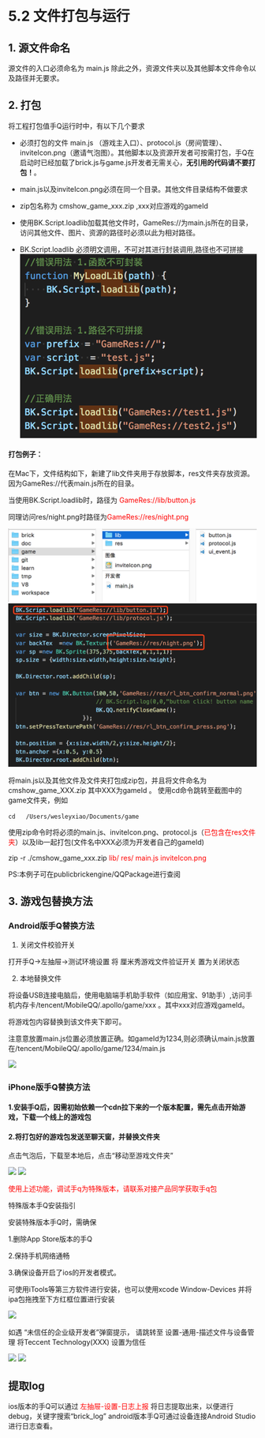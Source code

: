 # 5.2 文件打包与运行

## 1. 源文件命名
源文件的入口必须命名为 main.js  除此之外，资源文件夹以及其他脚本文件命令以及路径并无要求。
## 2. 打包
将工程打包值手Q运行时中，有以下几个要求

* 必须打包的文件 main.js （游戏主入口）、protocol.js（房间管理）、inviteIcon.png（邀请气泡图）。其他脚本以及资源开发者可按需打包，手Q在启动时已经加载了brick.js与game.js开发者无需关心，**无引用的代码请不要打包！**。

* main.js以及inviteIcon.png必须在同一个目录。其他文件目录结构不做要求

* zip包名称为 cmshow_game_xxx.zip  ,xxx对应游戏的gameId

* 使用BK.Script.loadlib加载其他文件时，GameRes://为main.js所在的目录，访问其他文件、图片、资源的路径时必须以此为相对路径。
* BK.Script.loadlib 必须明文调用，不可对其进行封装调用,路径也不可拼接	![](./img/loadlib.png)


#### 打包例子：
在Mac下，文件结构如下，新建了lib文件夹用于存放脚本，res文件夹存放资源。
因为GameRes://代表main.js所在的目录。

当使用BK.Script.loadlib时，路径为<font color=#ff0000> GameRes://lib/button.js</font>

同理访问res/night.png时路径为<font color=#ff0000>GameRes://res/night.png </font>

![](./img/example1.png)
![](./img/example2.png)

将main.js以及其他文件及文件夹打包成zip包，并且将文件命名为 cmshow_game_XXX.zip 其中XXX为gameId 。
使用cd命令跳转至截图中的game文件夹，例如

  ```cd   /Users/wesleyxiao/Documents/game ```
  
使用zip命令时将必须的main.js、inviteIcon.png、protocol.js（<font color=#ff0000>已包含在res文件夹</font>）以及lib一起打包(文件名中XXX必须为开发者自己的gameId)

  zip -r ./cmshow_game_xxx.zip <font color=#ff0000> lib/ res/ main.js inviteIcon.png</font>

PS:本例子可在publicbrickengine/QQPackage进行查阅

## 3. 游戏包替换方法

### Android版手Q替换方法
1. 关闭文件校验开关
  
  打开手Q->左抽屉->测试环境设置 将 厘米秀游戏文件验证开关 置为关闭状态
  
2. 本地替换文件

将设备USB连接电脑后，使用电脑端手机助手软件（如应用宝、91助手）,访问手机内存卡/tencent/MobileQQ/.apollo/game/xxx 。其中xxx对应游戏gameId。

将游戏包内容替换到该文件夹下即可。

注意意放置main.js位置必须放置正确。如gameId为1234,则必须确认main.js放置在/tencent/MobileQQ/.apollo/game/1234/main.js

![](./img/android_package.png)

### iPhone版手Q替换方法 
#### 1.安装手Q后，因需初始依赖一个cdn拉下来的一个版本配置，需先点击开始游戏，下载一个线上的游戏包
#### 2.将打包好的游戏包发送至聊天窗，并替换文件夹
点击气泡后，下载至本地后，点击“移动至游戏文件夹”

![](./img/mqq1.png)
![](./img/mqq2.png)

<font color=#ff0000>使用上述功能，调试手q为特殊版本，请联系对接产品同学获取手q包</font>

特殊版本手Q安装指引

安装特殊版本手Q时，需确保

1.删除App Store版本的手Q

2.保持手机网络通畅

3.确保设备开启了ios的开发者模式。


可使用iTools等第三方软件进行安装，也可以使用xcode Window-Devices 并将ipa包拖拽至下方红框位置进行安装

![](./img/installmqq1.png)

如遇 “未信任的企业级开发者”弹窗提示，
 请跳转至 设置-通用-描述文件与设备管理   将Teccent Technology(XXX) 设置为信任

![](./img/installmqq2.png)
![](./img/installmqq3.png)



## 提取log
ios版本的手Q可以通过 <font color=#ff0000>左抽屉-设置-日志上报</font> 将日志提取出来，以便进行debug，关键字搜索“brick_log”
android版本手Q可通过设备连接Android Studio 进行日志查看。
